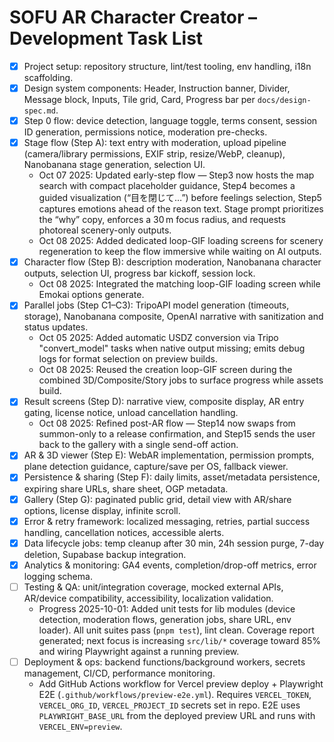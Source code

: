 # SOFU AR Character Creator – Development Task List

- [x] Project setup: repository structure, lint/test tooling, env handling, i18n scaffolding.
- [x] Design system components: Header, Instruction banner, Divider, Message block, Inputs, Tile grid, Card, Progress bar per `docs/design-spec.md`.
- [x] Step 0 flow: device detection, language toggle, terms consent, session ID generation, permissions notice, moderation pre-checks.
- [x] Stage flow (Step A): text entry with moderation, upload pipeline (camera/library permissions, EXIF strip, resize/WebP, cleanup), Nanobanana stage generation, selection UI.
  - Oct 07 2025: Updated early-step flow — Step3 now hosts the map search with compact placeholder guidance, Step4 becomes a guided visualization (“目を閉じて…”) before feelings selection, Step5 captures emotions ahead of the reason text. Stage prompt prioritizes the “why” copy, enforces a 30 m focus radius, and requests photoreal scenery-only outputs.
  - Oct 08 2025: Added dedicated loop-GIF loading screens for scenery regeneration to keep the flow immersive while waiting on AI outputs.
- [x] Character flow (Step B): description moderation, Nanobanana character outputs, selection UI, progress bar kickoff, session lock.
  - Oct 08 2025: Integrated the matching loop-GIF loading screen while Emokai options generate.
- [x] Parallel jobs (Step C1–C3): TripoAPI model generation (timeouts, storage), Nanobanana composite, OpenAI narrative with sanitization and status updates.
  - Oct 05 2025: Added automatic USDZ conversion via Tripo "convert_model" tasks when native output missing; emits debug logs for format selection on preview builds.
  - Oct 08 2025: Reused the creation loop-GIF screen during the combined 3D/Composite/Story jobs to surface progress while assets build.
- [x] Result screens (Step D): narrative view, composite display, AR entry gating, license notice, unload cancellation handling.
  - Oct 08 2025: Refined post-AR flow — Step14 now swaps from summon-only to a release confirmation, and Step15 sends the user back to the gallery with a single send-off action.
- [x] AR & 3D viewer (Step E): WebAR implementation, permission prompts, plane detection guidance, capture/save per OS, fallback viewer.
- [x] Persistence & sharing (Step F): daily limits, asset/metadata persistence, expiring share URLs, share sheet, OGP metadata.
- [x] Gallery (Step G): paginated public grid, detail view with AR/share options, license display, infinite scroll.
- [x] Error & retry framework: localized messaging, retries, partial success handling, cancellation notices, accessible alerts.
- [x] Data lifecycle jobs: temp cleanup after 30 min, 24h session purge, 7-day deletion, Supabase backup integration.
- [x] Analytics & monitoring: GA4 events, completion/drop-off metrics, error logging schema.
- [ ] Testing & QA: unit/integration coverage, mocked external APIs, AR/device compatibility, accessibility, localization validation.
  - Progress 2025-10-01: Added unit tests for lib modules (device detection, moderation flows, generation jobs, share URL, env loader). All unit suites pass (`pnpm test`), lint clean. Coverage report generated; next focus is increasing `src/lib/*` coverage toward 85% and wiring Playwright against a running preview.
- [ ] Deployment & ops: backend functions/background workers, secrets management, CI/CD, performance monitoring.
  - Add GitHub Actions workflow for Vercel preview deploy + Playwright E2E (`.github/workflows/preview-e2e.yml`). Requires `VERCEL_TOKEN`, `VERCEL_ORG_ID`, `VERCEL_PROJECT_ID` secrets set in repo. E2E uses `PLAYWRIGHT_BASE_URL` from the deployed preview URL and runs with `VERCEL_ENV=preview`.
